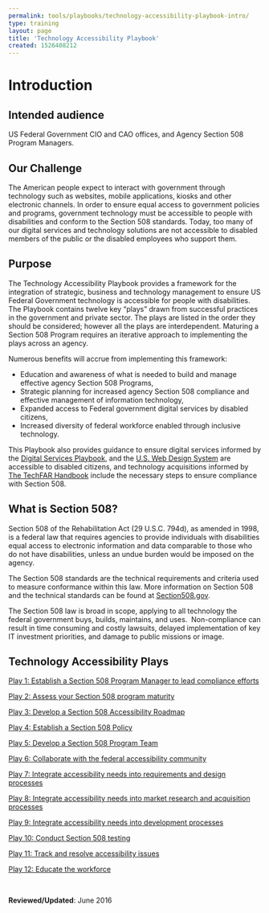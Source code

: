 ```yaml
---
permalink: tools/playbooks/technology-accessibility-playbook-intro/
type: training
layout: page
title: 'Technology Accessibility Playbook'
created: 1526408212
---
```


<div>
  <h1>
    Introduction
  </h1>
</div>

## Intended audience

US Federal Government CIO and CAO offices, and Agency Section 508 Program Managers.

## Our Challenge

The American people expect to interact with government through technology such as websites, mobile applications, kiosks and other electronic channels. In order to ensure equal access to government policies and programs, government technology must be accessible to people with disabilities and conform to the Section 508 standards. Today, too many of our digital services and technology solutions are not accessible to disabled members of the public or the disabled employees who support them.

## Purpose

The Technology Accessibility Playbook provides a framework for the integration of strategic, business and technology management to ensure US Federal Government technology is accessible for people with disabilities. The Playbook contains twelve key &ldquo;plays&rdquo; drawn from successful practices in the government and private sector. The plays are listed in the order they should be considered; however all the plays are interdependent. Maturing a Section 508 Program requires an iterative approach to implementing the plays across an agency.

Numerous benefits will accrue from implementing this framework:

  * Education and awareness of what is needed to build and manage effective agency Section 508 Programs,
  * Strategic planning for increased&nbsp;agency Section 508 compliance and effective management of information technology,
  * Expanded access to Federal government digital services by disabled citizens,
  * Increased diversity of federal workforce enabled through inclusive technology.

This Playbook also provides guidance to ensure digital services informed by the [Digital Services Playbook][1], and the [U.S. Web Design System][2] are accessible to disabled citizens, and technology acquisitions informed by [The TechFAR Handbook][3] include the necessary steps to ensure compliance with Section 508.

## What is Section 508?

Section 508 of the Rehabilitation Act (29 U.S.C. 794d), as amended in 1998, is a federal law that requires agencies to provide individuals with disabilities equal access to electronic information and data comparable to those who do not have disabilities, unless an undue burden would be imposed on the agency.

The Section 508 standards are the technical requirements and criteria used to measure conformance within this law. More information on Section 508 and the technical standards can be found at [Section508.gov][4].

The Section 508 law is broad in scope, applying to all technology the federal government buys, builds, maintains, and uses.&nbsp; Non-compliance can result in time consuming and costly lawsuits, delayed implementation of key IT investment priorities, and damage to public missions or image.

<div>
  <h2>
    Technology Accessibility Plays
  </h2>
</div>

[Play 1: Establish a Section 508 Program Manager to lead compliance efforts][5]

[Play 2: Assess your Section 508 program maturity][6]

[Play 3: Develop a Section 508 Accessibility Roadmap][7]

[Play 4: Establish a Section 508 Policy][8]

[Play 5: Develop a Section 508 Program Team][9]

[Play 6: Collaborate with the federal accessibility community][10]

[Play 7: Integrate accessibility needs into requirements and design processes][11]

[Play 8: Integrate accessibility needs into market research and acquisition processes][12]

[Play 9: Integrate accessibility needs into development processes][13]

[Play 10: Conduct Section 508 testing][14]

[Play 11: Track and resolve accessibility issues][15]

[Play 12: Educate the workforce][16]

&nbsp;

**Reviewed/Updated**: June 2016

&nbsp;

 [1]: https://playbook.cio.gov/
 [2]: https://standards.usa.gov/
 [3]: https://playbook.cio.gov/techfar/
 [4]: https://www.section508.gov/
 [5]: {{site.baseurl}}/tools/playbooks/technology-accessibility-playbook-intro/play01
 [6]: {{site.baseurl}}/tools/playbooks/technology-accessibility-playbook-intro/play02
 [7]: {{site.baseurl}}/tools/playbooks/technology-accessibility-playbook-intro/play03
 [8]: {{site.baseurl}}/tools/playbooks/technology-accessibility-playbook-intro/play04
 [9]: {{site.baseurl}}/tools/playbooks/technology-accessibility-playbook-intro/play05
 [10]: {{site.baseurl}}/tools/playbooks/technology-accessibility-playbook-intro/play06
 [11]: {{site.baseurl}}/tools/playbooks/technology-accessibility-playbook-intro/play07
 [12]: {{site.baseurl}}/tools/playbooks/technology-accessibility-playbook-intro/play08
 [13]: {{site.baseurl}}/tools/playbooks/technology-accessibility-playbook-intro/play09
 [14]: {{site.baseurl}}/tools/playbooks/technology-accessibility-playbook-intro/play10
 [15]: {{site.baseurl}}/tools/playbooks/technology-accessibility-playbook-intro/play11
 [16]: {{site.baseurl}}/tools/playbooks/technology-accessibility-playbook-intro/play12
